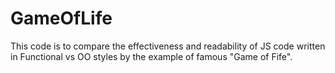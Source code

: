 # GameOfLife
This code is to compare the effectiveness and readability of JS code
written in Functional vs OO styles by the example of famous "Game of Fife".
